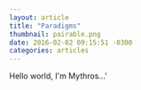 ```yaml
---
layout: article
title: "Paradigms"
thumbnail: pairable.png
date: 2016-02-02 09:15:51 -0300
categories: articles
---
```

Hello world, I'm Mythros...'
